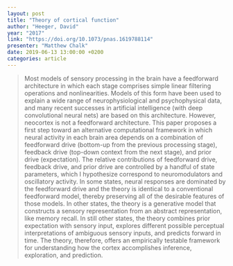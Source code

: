 ```yaml
---
layout: post
title: "Theory of cortical function"
author: "Heeger, David"
year: "2017"
link: "https://doi.org/10.1073/pnas.1619788114"
presenter: "Matthew Chalk"
date: 2019-06-13 13:00:00 +0200
categories: article
---
```


> Most models of sensory processing in the brain have a feedforward architecture in which each stage comprises simple linear filtering operations and nonlinearities. Models of this form have been used to explain a wide range of neurophysiological and psychophysical data, and many recent successes in artificial intelligence (with deep convolutional neural nets) are based on this architecture. However, neocortex is not a feedforward architecture. This paper proposes a first step toward an alternative computational framework in which neural activity in each brain area depends on a combination of feedforward drive (bottom-up from the previous processing stage), feedback drive (top-down context from the next stage), and prior drive (expectation). The relative contributions of feedforward drive, feedback drive, and prior drive are controlled by a handful of state parameters, which I hypothesize correspond to neuromodulators and oscillatory activity. In some states, neural responses are dominated by the feedforward drive and the theory is identical to a conventional feedforward model, thereby preserving all of the desirable features of those models. In other states, the theory is a generative model that constructs a sensory representation from an abstract representation, like memory recall. In still other states, the theory combines prior expectation with sensory input, explores different possible perceptual interpretations of ambiguous sensory inputs, and predicts forward in time. The theory, therefore, offers an empirically testable framework for understanding how the cortex accomplishes inference, exploration, and prediction.